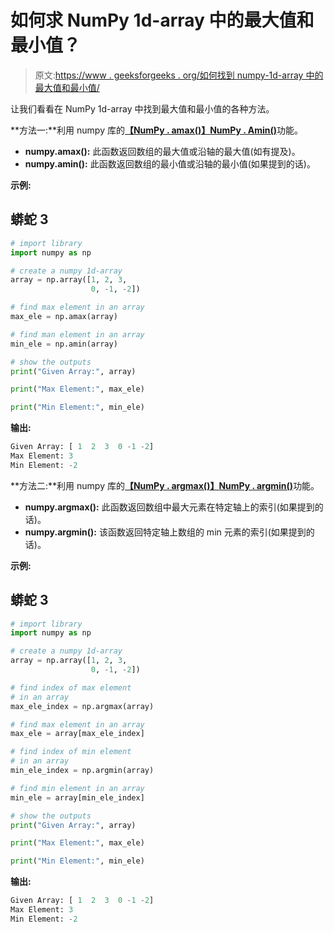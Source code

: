 # 如何求 NumPy 1d-array 中的最大值和最小值？

> 原文:[https://www . geeksforgeeks . org/如何找到 numpy-1d-array 中的最大值和最小值/](https://www.geeksforgeeks.org/how-to-find-the-maximum-and-minimum-value-in-numpy-1d-array/)

让我们看看在 NumPy 1d-array 中找到最大值和最小值的各种方法。

**方法一:**利用 numpy 库的[**【NumPy . amax()】**](https://www.geeksforgeeks.org/numpy-amax-python/)[**NumPy . Amin()**](https://www.geeksforgeeks.org/numpy-amin-python/)功能。

*   **numpy.amax():** 此函数返回数组的最大值或沿轴的最大值(如有提及)。
*   **numpy.amin():** 此函数返回数组的最小值或沿轴的最小值(如果提到的话)。

**示例:**

## 蟒蛇 3

```py
# import library
import numpy as np

# create a numpy 1d-array
array = np.array([1, 2, 3, 
                  0, -1, -2])

# find max element in an array
max_ele = np.amax(array)

# find man element in an array
min_ele = np.amin(array)

# show the outputs
print("Given Array:", array)

print("Max Element:", max_ele)

print("Min Element:", min_ele)
```

**输出:**

```py
Given Array: [ 1  2  3  0 -1 -2]
Max Element: 3
Min Element: -2

```

**方法二:**利用 numpy 库的[**【NumPy . argmax()】**](https://www.geeksforgeeks.org/numpy-argmax-python/)[**NumPy . argmin()**](https://www.geeksforgeeks.org/numpy-argmin-python/)功能。

*   **numpy.argmax():** 此函数返回数组中最大元素在特定轴上的索引(如果提到的话)。
*   **numpy.argmin():** 该函数返回特定轴上数组的 min 元素的索引(如果提到的话)。

**示例:**

## 蟒蛇 3

```py
# import library
import numpy as np

# create a numpy 1d-array
array = np.array([1, 2, 3,
                  0, -1, -2])

# find index of max element
# in an array
max_ele_index = np.argmax(array)

# find max element in an array
max_ele = array[max_ele_index]

# find index of min element
# in an array
min_ele_index = np.argmin(array)

# find min element in an array
min_ele = array[min_ele_index]

# show the outputs
print("Given Array:", array)

print("Max Element:", max_ele)

print("Min Element:", min_ele)
```

**输出:**

```py
Given Array: [ 1  2  3  0 -1 -2]
Max Element: 3
Min Element: -2

```